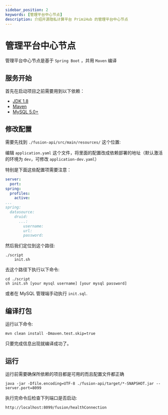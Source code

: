 ```yaml
---
sidebar_position: 2
keywords: [管理平台中心节点]
description: 介绍开源隐私计算平台 PrimiHub 的管理平台中心节点
---
```


# 管理平台中心节点
管理平台中心节点是基于 `Spring Boot` ，并用 `Maven` 编译

## 服务开始
首先在启动项目之前需要用到以下依赖：

- [JDK 1.8](https://www.oracle.com/java/technologies/javase/javase8u211-later-archive-downloads.html)
- [Maven](https://maven.apache.org/download.cgi)
- [MySQL 5.0+](https://dev.mysql.com/downloads/mysql)

## 修改配置
需要先找到 `./fusion-api/src/main/resources/` 这个位置:

编辑 `application.yaml` 这个文件，将里面的配置改成依赖部署的地址（默认激活的环境为 `dev`，可修改 `application-dev.yaml`）

特别是下面这些配置项需要注意：

```yaml
server:
  port: 
spring:
  profiles:
    active: 
...
spring:
  datasource:
    druid:
      ...:
        username: 
        url: 
        password: 
```

然后我们定位到这个路径:

```
./script
    init.sh
```

去这个路径下执行以下命令:

```shell
cd ./script
sh init.sh [your mysql username] [your mysql password]
```

或者在 MySQL 管理端手动执行 `init.sql`.

## 编译打包
运行以下命令:

```shell
mvn clean install -Dmaven.test.skip=true 
```

只要完成信息出现就编译成功了。

## 运行
运行前需要确保所依赖的项目都是可用的而且配置文件都正确

```shell
java -jar -Dfile.encoding=UTF-8 ./fusion-api/target/*-SNAPSHOT.jar --server.port=8099
```

执行完命令后检查下列端口是否启动:

`http://localhost:8099/fusion/healthConnection`
